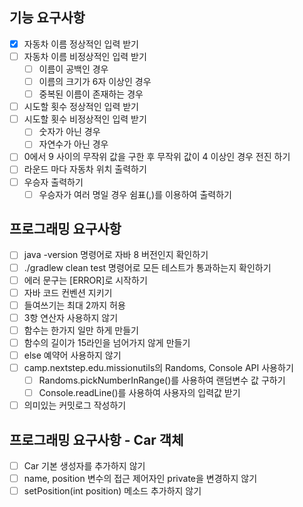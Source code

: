 ## 기능 요구사항

- [x] 자동차 이름 정상적인 입력 받기
- [ ] 자동차 이름 비정상적인 입력 받기
  - [ ] 이름이 공백인 경우
  - [ ] 이름의 크기가 6자 이상인 경우
  - [ ] 중복된 이름이 존재하는 경우
- [ ] 시도할 횟수 정상적인 입력 받기
- [ ] 시도할 횟수 비정상적인 입력 받기
    - [ ] 숫자가 아닌 경우
    - [ ] 자연수가 아닌 경우
- [ ] 0에서 9 사이의 무작위 값을 구한 후 무작위 값이 4 이상인 경우 전진 하기
- [ ] 라운드 마다 자동차 위치 출력하기
- [ ] 우승자 출력하기
    - [ ] 우승자가 여러 명일 경우 쉼표(,)를 이용하여 출력하기

## 프로그래밍 요구사항

- [ ] java -version 명령어로 자바 8 버전인지 확인하기
- [ ] ./gradlew clean test 명령어로 모든 테스트가 통과하는지 확인하기
- [ ] 에러 문구는 [ERROR]로 시작하기
- [ ] 자바 코드 컨벤션 지키기
- [ ] 들여쓰기는 최대 2까지 허용
- [ ] 3항 연산자 사용하지 않기
- [ ] 함수는 한가지 일만 하게 만들기
- [ ] 함수의 길이가 15라인을 넘어가지 않게 만들기
- [ ] else 예약어 사용하지 않기
- [ ] camp.nextstep.edu.missionutils의 Randoms, Console API 사용하기
    - [ ] Randoms.pickNumberInRange()를 사용하여 랜덤변수 값 구하기
    - [ ] Console.readLine()를 사용하여 사용자의 입력값 받기
- [ ] 의미있는 커밋로그 작성하기

## 프로그래밍 요구사항 - Car 객체

- [ ] Car 기본 생성자를 추가하지 않기
- [ ] name, position 변수의 접근 제어자인 private을 변경하지 않기
- [ ] setPosition(int position) 메소드 추가하지 않기